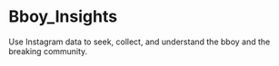 # Bboy_Insights
Use Instagram data to seek, collect, and understand the bboy and the breaking community.
